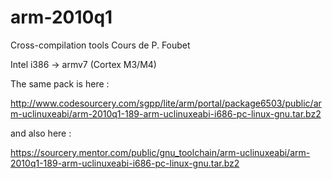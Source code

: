 # arm-2010q1
Cross-compilation tools
Cours de P. Foubet

Intel i386 -> armv7 (Cortex M3/M4)

The same pack is here :

http://www.codesourcery.com/sgpp/lite/arm/portal/package6503/public/arm-uclinuxeabi/arm-2010q1-189-arm-uclinuxeabi-i686-pc-linux-gnu.tar.bz2

and also here :

https://sourcery.mentor.com/public/gnu_toolchain/arm-uclinuxeabi/arm-2010q1-189-arm-uclinuxeabi-i686-pc-linux-gnu.tar.bz2


